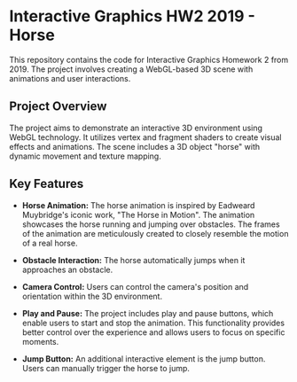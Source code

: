 # Interactive Graphics HW2 2019 - Horse

This repository contains the code for Interactive Graphics Homework 2 from 2019. The project involves creating a WebGL-based 3D scene with animations and user interactions.

## Project Overview

The project aims to demonstrate an interactive 3D environment using WebGL technology. It utilizes vertex and fragment shaders to create visual effects and animations. The scene includes a 3D object "horse" with dynamic movement and texture mapping.

## Key Features

- **Horse Animation:** The horse animation is inspired by Eadweard Muybridge's iconic work, "The Horse in Motion". The animation showcases the horse running and jumping over obstacles. The frames of the animation are meticulously created to closely resemble the motion of a real horse.

- **Obstacle Interaction:** The horse automatically jumps when it approaches an obstacle.

- **Camera Control:** Users can control the camera's position and orientation within the 3D environment.

- **Play and Pause:** The project includes play and pause buttons, which enable users to start and stop the animation. This functionality provides better control over the experience and allows users to focus on specific moments.

- **Jump Button:** An additional interactive element is the jump button. Users can manually trigger the horse to jump.
